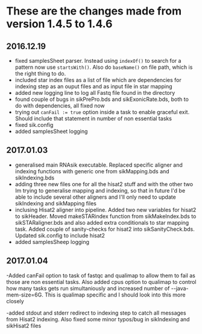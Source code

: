# These are the changes made from version 1.4.5 to 1.4.6 

## 2016.12.19

- fixed samplesSheet parser. Instead using `indexOf()` to search for a pattern now use `startsWith()`. Also do `baseName()` on file path, which is the right thing to do. 
- included star index files as a list of file which are dependencies for indexing step as an ouput files and as input file in star mapping
- added new logging line to log all Fastq file found in the directory
- found couple of bugs in sikPrePro.bds and sikExonicRate.bds, both to do with dependencies, all fixed now
- trying out `canFail := true` option inside a task to enable graceful exit. Should include that statement in number of non essential tasks
- fixed sik.config
- added samplesSheet logging 

## 2017.01.03

- generalised main RNAsik executable. Replaced specific aligner and indexing functions with generic one from sikMapping.bds and sikIndexing.bds
- adding three new files one for all the hisat2 stuff and with the other two Im trying to generalise mapping and indexing, so that in future I'd be able to include several other aligners and I'll only need to update sikIndexing and sikMapping files
- inclusing Hisat2 aligner into pipeline. Added two new variables for hisat2 to sikHeader. Moved makeSTARindex function from sikMakeIndex.bds to sikSTARaligner.bds and also added extra conditionals to star mapping task. Added couple of sanity-checks for hisat2 into sikSanityCheck.bds. Updated sik.config to include hisat2
- added samplesSheep logging

## 2017.01.04

-Added canFail option to task of fastqc and qualimap to allow them to fail as those are non essential tasks. Also added cpus option to qualimap to control how many tasks gets run simultaniously and increased number of --java-mem-size=6G. This is qualimap specific and I should look into this more closely

-added stdout and stderr redirect to indexing step to catch all messages from Hisat2 indexing. Also fixed some minor typos/bug in sikIndexing and sikHisat2 files
